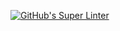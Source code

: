 [![GitHub's Super Linter](https://github.com/KestrelBryce/Unit4-03-HTML-Movie/actions/workflows/main.yml/badge.svg)](https://github.com/KestrelBryce/Unit4-03-HTML-Movie/actions)